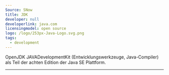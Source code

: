 ```yaml
---
Source: SNow
title: JDK
developer: null
developerlink: java.com
licensingmodel: open source
logo: /logo/253px-Java-Logo.svg.png
tags:
  - development
---
```


OpenJDK JAVADevelopmentKit (Entwicklungswerkzeuge, Java-Compiler) als Teil der achten Edition der Java SE Plattform.

---
